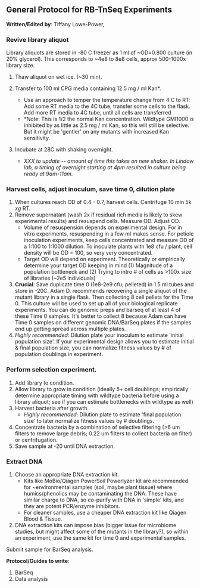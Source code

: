 ## General Protocol for RB-TnSeq Experiments

**Written/Edited by**: Tiffany Lowe-Power, 

### Revive library aliquot

Library aliquots are stored in -80 C freezer as 1 ml of ~OD=0.800 culture (in 20% glycerol). 
This corresponds to ~4e8 to 8e8 cells, approx 500-1000x library size.

1. Thaw aliquot on wet ice. (~30 min).

2. Transfer to 100 ml CPG media containing 12.5 mg / ml Kan*. 
   * Use an approach to temper the temperature change from 4 C to RT: Add some RT media to the 4C tube, transfer some cells to the flask.  Add more RT media to 4C tube, until all cells are transferred
   *  **Note*: This is 1/2 the normal Kan concentration.
   Wildtype GMI1000 is inhibited by as little as 2.5 mg / ml Kan, so this will still be selective. 
   But it might be 'gentler' on any mutants with increased Kan sensitivity.
3. Incubate at 28C with shaking overnight.
    * *XXX to update -- amount of time this takes on new shaker.  In Lindow lab, a timing of overnight starting at 4pm resulted in culture being ready at 9am-11am.*

### Harvest cells, adjust inoculum, save time 0, dilution plate

1. When cultures reach OD of 0.4 - 0.7, harvest cells.
Centrifuge 10 min 5k *xg* RT. 
2. Remove supernatant (wash 2x if residual rich media is likely to skew experimental results) and resuspend cells. Measure OD. Adjust OD. 
    * Volume of resuspension depends on experimental design. 
    For in vitro experiments, resuspending in a few ml makes sense. 
    For petiole inoculation experiments, keep cells concentrated and measure OD of a 1:100 to 1:1000 dilution. 
    To inoculate plants with 1e8 cfu / plant, cell density will be OD = 100, so very very concentrated. 
    * Target OD will depend on experiment. Theoretically or empirically determine your target OD keeping in mind (1) Magnitude of a population bottleneck and (2) Trying to intro # of cells as >100x size of libraries (~2e5 individuals)
3. **Crucial**: Save duplicate time 0 (1e8-2e9 cfu; pelleted) in 1.5 ml tubes and store in -20C.
Adam D. recommends recovering a single aliquot of the mutant library in a single flask. Then collecting 8 cell pellets for the Time 0. This culture will be used to set up all of your biological replicate experiments. You can do genomic preps and barseq of at least 4 of these Time 0 samples. It's better to collect 8 because Adam can have Time 0 samples on different genomic DNA/BarSeq plates if the samples end up getting spread across multiple plates. 
4. *Highly recommended*: Dilution plate your inoculum to estimate 'initial population size'. If your experimental design allows you to estimate initial & final population size, you can normalize fitness values by # of population doublings in experiment.

### Perform selection experiment.

1. Add library to condition.
2. Allow library to grow in condition (ideally 5+ cell doublings; empirically determine appropriate timing with wildtype bacteria before using a library aliquot; see if you can estimate bottlenecks with wildtype as well)
3. Harvest bacteria after growth. 
    * *Highly recommended*: Dilution plate to estimate 'final population size' to later normalize fitness values by # doublings. 
4. Concentrate bacteria by a combination of selective filtering (>6 um filters to remove large debris; 0.22 um filters to collect bacteria on filter) or centrifugation. 
5. Save sample at -20 until DNA extraction.

### Extract DNA

1. Choose an appropriate DNA extraction kit.  
    * Kits like MoBio/Qiagen PowerSoil Powerlyzer kit are recommended for ~environmental samples (soil, maybe plant tissue) where humics/phenolics may be contaminating the DNA. These have similar charge to DNA, so co-purify with DNA in 'simple' kits, and they are potent PCR/enzyme inhibitors. 
    * For cleaner samples, use a cheaper DNA extraction kit like Qiagen Blood & Tissue. 
2. DNA extraction kits can impose bias (bigger issue for microbiome studies, but might affect some of the mutants in the library?), so within an experiment, use the same kit for time 0 and experimental samples. 

Submit sample for BarSeq analysis.

**Protocol/Guides to write**:
1. BarSeq
2. Data analysis
